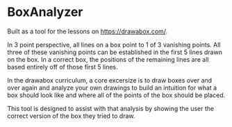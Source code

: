 # BoxAnalyzer

Built as a tool for the lessons on https://drawabox.com/.

In 3 point perspective, all lines on a box point to 1 of 3 vanishing points. All three of these vanishing points can be established in the first 5 lines drawn on the box. In a correct box, the positions of the remaining lines are all based entirely off of those first 5 lines.

In the drawabox curriculum, a core excersize is to draw boxes over and over again and analyze your own drawings to build an intuition for what a box should look like and where all of the points of the box should be placed. 

This tool is designed to assist with that analysis by showing the user the correct version of the box they tried to draw.

